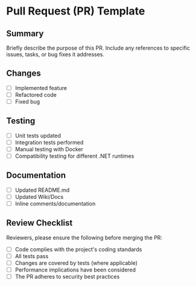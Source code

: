 # Pull Request (PR) Template

## Summary
Briefly describe the purpose of this PR. Include any references to specific issues, tasks, or bug fixes it addresses.

## Changes
- [ ] Implemented feature
- [ ] Refactored code
- [ ] Fixed bug

## Testing
- [ ] Unit tests updated
- [ ] Integration tests performed
- [ ] Manual testing with Docker
- [ ] Compatibility testing for different .NET runtimes

## Documentation
- [ ] Updated README.md
- [ ] Updated Wiki/Docs
- [ ] Inline comments/documentation

## Review Checklist
Reviewers, please ensure the following before merging the PR:
- [ ] Code complies with the project's coding standards
- [ ] All tests pass
- [ ] Changes are covered by tests (where applicable)
- [ ] Performance implications have been considered
- [ ] The PR adheres to security best practices